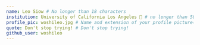 ```yaml
---
name: Leo Siow # No longer than 18 characters
institution: University of California Los Angeles 🚩 # no longer than 58 characters
profile_pic: woshileo.jpg # Name and extension of your profile picture(ex. mona.png)
quote: Don't stop trying! # Don't stop trying!
github_user: woshileo
---
```

